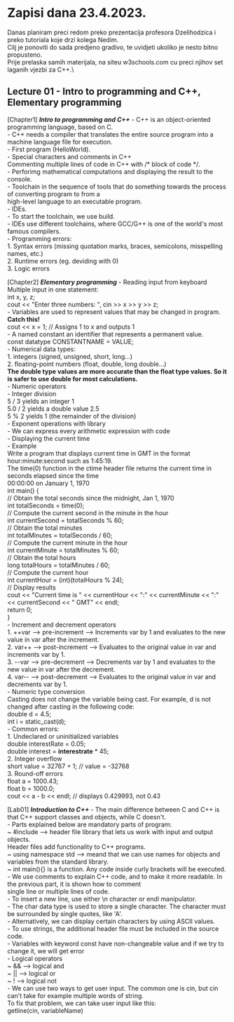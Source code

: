 # Zapisi dana 23.4.2023.

Danas planiram preci redom preko prezentacija profesora Dzelihodzica i preko tutoriala koje drzi kolega Nedim.\
Cilj je ponoviti do sada predjeno gradivo, te uvidjeti ukoliko je nesto bitno propusteno.\
Prije prelaska samih materijala, na siteu w3schools.com cu preci njihov set laganih vjezbi za C++.\

## Lecture 01 - Intro to programming and C++, Elementary programming

  [Chapter1] ***Intro to programming and C++***
    - C++ is an object-oriented programming language, based on C.\
    - C++ needs a compiler that translates the entire source program into a machine language file for execution.\
    - First program (HelloWorld).\
    - Special characters and comments in C++\
        Commenting multiple lines of code in C++ with /* block of code */.\
    - Perforimg mathematical computations and displaying the result to the console.\
    - Toolchain in the sequence of tools that do something towards the process of converting program to from a \
        high-level language to an executable program.\
    - IDEs.\
    - To start the toolchain, we use build.\
    - IDEs use different toolchains, where GCC/G++ is one of the world's most famous compilers.\
    - Programming errors:\
        1. Syntax errors (missing quotation marks, braces, semicolons, misspelling names, etc.)\
        2. Runtime errors (eg. deviding with 0)\
        3. Logic errors

  [Chapter2] ***Elementary programming***
    - Reading input from keyboard\
        Multiple input in one statement:\
            int x, y, z;\
            cout << "Enter three numbers: ", cin >> x >> y >> z;\
    - Variables are used to represent values that may be changed in program.\
        **Catch this!** \
            cout << x = 1; // Assigns 1 to x and outputs 1\
    - A named constant  an identifier that represents a permanent value.\
        const datatype CONSTANTNAME = VALUE;\
    - Numerical data types:\
        1. integers (signed, unsigned, short, long...)\
        2. floating-point numbers (float, double, long double...)\
            **The double type values are more accurate than the float type values. So it is safer to use double for most calculations.**\
    - Numeric operators\
    - Integer division\
        5 / 3 yields an integer 1 \
        5.0 / 2 yields a double value 2.5\
        5 % 2 yields 1 (the remainder of the division)\
    - Exponent operations with <cmath> library\
    - We can express every arithmetic expression with code\
    - Displaying the current time\
        - Example\
            Write a program that displays current time in GMT in the format hour:minute:second such as 1:45:19.\
            The time(0) function in the ctime header file returns the current time in seconds elapsed since the time\
                00:00:00 on January 1, 1970 \
            int main() {\
            // Obtain the total seconds since the midnight, Jan 1, 1970\
            int totalSeconds = time(0);\
            // Compute the current second in the minute in the hour\
            int currentSecond = totalSeconds % 60;\
            // Obtain the total minutes\
            int totalMinutes = totalSeconds / 60;\
            // Compute the current minute in the hour\
            int currentMinute = totalMinutes % 60;\
            // Obtain the total hours\
            long totalHours = totalMinutes / 60;\
            // Compute the current hour\
            int currentHour = (int)(totalHours % 24);\
            // Display results\
            cout << "Current time is " << currentHour << ":" << currentMinute << ":" << currentSecond << " GMT" << endl;\
            return 0;\
            }\
    - Increment and decrement operators\
        1. ++var --> pre-increment --> Increments var by 1 and evaluates to the new value in var after the increment.\
        2. var++ --> post-increment --> Evaluates to the original value in var and increments var by 1.\
        3. --var --> pre-decrement --> Decrements var by 1 and evaluates to the new value in var after the decrement.\
        4. var-- --> post-decrement --> Evaluates to the original value in var and decrements var by 1.\
    - Numeric type conversion\
        Casting does not change the variable being cast. For example, d is not changed after casting in the following code:\
            double d = 4.5;\
            int i = static_cast<int>(d);\
    - Common errors:\
        1. Undeclared or uninitialized variables\
            double interestRate = 0.05;\
            double interest = **interestrate** * 45;\
        2. Integer overflow\
            short value = 32767 + 1; // value = -32768\
        3. Round-off errors\
            float a = 1000.43;\
            float b = 1000.0;\
            cout << a - b << endl; // displays 0.429993, not 0.43

  [Lab01] ***Introduction to C++***
    - The main difference between C and C++ is that C++ support classes and objects, while C doesn't.\
    - Parts explained below are mandatory parts of program:\
        ~ #include<iostream> --> header file library that lets us work with input and output objects.\
            Header files add functionality to C++ programs.\
        ~ using namespace std --> meand that we can use names for objects and variables from the standard library.\
        ~ int main(){} is a function. Any code inside curly brackets will be executed.\
    - We use comments to explain C++ code, and to make it more readable. In the previous part, it is shown how to comment \
        single line or multiple lines of code.\
    - To insert a new line, use either \n character or endl manipulator.\
    - The char data type is used to store a single character. The character must be surrounded by single quotes, like 'A'.\
    - Alternatively, we can display certain characters by using ASCII values.\
    - To use strings, the additional header file <string> must be included in the source code.\
    - Variables with keyword const have non-changeable value and if we try to change it, we will get error\
    - Logical operators\
        ~ && --> logical and\
        ~ || --> logical or\
        ~ !  --> logical not\
    - We can use two ways to get user input. The common one is cin, but cin can't take for example multiple words of string.\
        To fix that problem, we can take user input like this:\
            getline(cin, variableName)